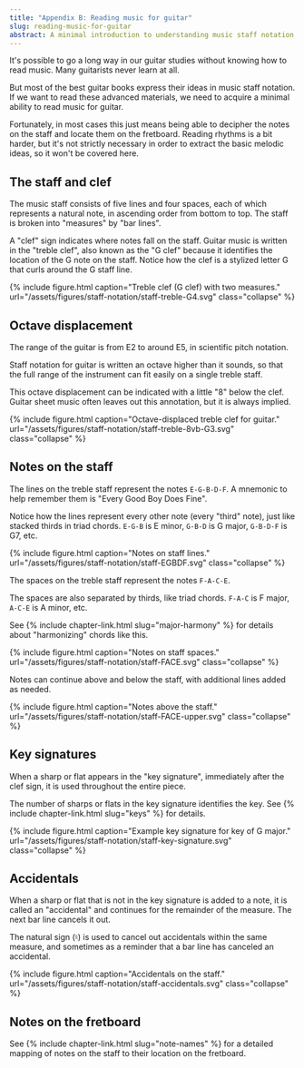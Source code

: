```yaml
---
title: "Appendix B: Reading music for guitar"
slug: reading-music-for-guitar
abstract: A minimal introduction to understanding music staff notation for guitar.
---
```


It's possible to go a long way in our guitar studies without knowing how to read music.
Many guitarists never learn at all.

But most of the best guitar books express their ideas in music staff notation.
If we want to read these advanced materials,
we need to acquire a minimal ability to read music for guitar.

Fortunately, in most cases this just means being able to decipher the notes on the staff and locate them on the fretboard.
Reading rhythms is a bit harder,
but it's not strictly necessary in order to extract the basic melodic ideas,
so it won't be covered here.

## The staff and clef

The music staff consists of five lines and four spaces,
each of which represents a natural note,
in ascending order from bottom to top.
The staff is broken into "measures" by "bar lines".

A "clef" sign indicates where notes fall on the staff.
Guitar music is written in the "treble clef",
also known as the "G clef" because it identifies the location of the G note on the staff.
Notice how the clef is a stylized letter G that curls around the G staff line. 

{% include figure.html
    caption="Treble clef (G clef) with two measures."
    url="/assets/figures/staff-notation/staff-treble-G4.svg"
    class="collapse"
%}

## Octave displacement

The range of the guitar is from E2 to around E5,
in scientific pitch notation.

Staff notation for guitar is written an octave higher than it sounds,
so that the full range of the instrument can fit easily on a single treble staff.

This octave displacement can be indicated with a little "8" below the clef.
Guitar sheet music often leaves out this annotation,
but it is always implied.

{% include figure.html
    caption="Octave-displaced treble clef for guitar."
    url="/assets/figures/staff-notation/staff-treble-8vb-G3.svg"
    class="collapse"
%}

## Notes on the staff

The lines on the treble staff represent the notes `E-G-B-D-F`.
A mnemonic to help remember them is "Every Good Boy Does Fine".

Notice how the lines represent every other note
(every "third" note),
just like stacked thirds in triad chords.
`E-G-B` is E minor, 
`G-B-D` is G major,
`G-B-D-F` is G7,
etc.

{% include figure.html
    caption="Notes on staff lines."
    url="/assets/figures/staff-notation/staff-EGBDF.svg"
    class="collapse"
%}

The spaces on the treble staff represent the notes `F-A-C-E`.

The spaces are also separated by thirds,
like triad chords.
`F-A-C` is F major,
`A-C-E` is A minor,
etc.

See {% include chapter-link.html slug="major-harmony" %} 
for details about "harmonizing" chords like this.

{% include figure.html
    caption="Notes on staff spaces."
    url="/assets/figures/staff-notation/staff-FACE.svg"
    class="collapse"
%}

Notes can continue above and below the staff,
with additional lines added as needed.

{% include figure.html
    caption="Notes above the staff."
    url="/assets/figures/staff-notation/staff-FACE-upper.svg"
    class="collapse"
%}

## Key signatures

When a sharp or flat appears in the "key signature",
immediately after the clef sign,
it is used throughout the entire piece.

The number of sharps or flats in the key signature identifies the key.
See {% include chapter-link.html slug="keys" %} for details.

{% include figure.html
    caption="Example key signature for key of G major."
    url="/assets/figures/staff-notation/staff-key-signature.svg"
    class="collapse"
%}

## Accidentals

When a sharp or flat that is not in the key signature is added to a note,
it is called an "accidental" and continues for the remainder of the measure.
The next bar line cancels it out.

The natural sign (&#9838;) is used to cancel out accidentals within the same measure,
and sometimes as a reminder that a bar line has canceled an accidental.

{% include figure.html
    caption="Accidentals on the staff."
    url="/assets/figures/staff-notation/staff-accidentals.svg"
    class="collapse"
%}

## Notes on the fretboard

See {% include chapter-link.html slug="note-names" %} for a detailed mapping of notes on the staff to their location on the fretboard.


